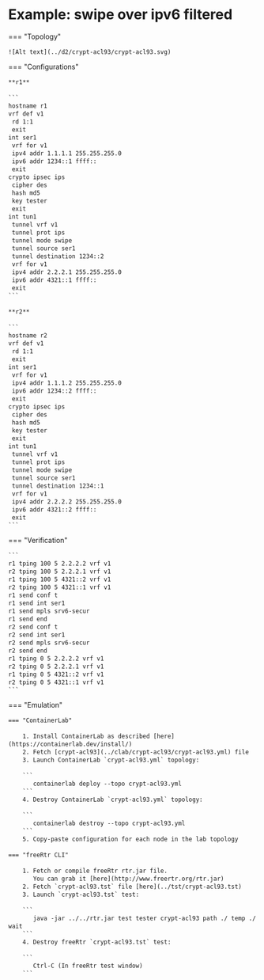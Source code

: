 # Example: swipe over ipv6 filtered

=== "Topology"

    ![Alt text](../d2/crypt-acl93/crypt-acl93.svg)

=== "Configurations"

    **r1**

    ```
    hostname r1
    vrf def v1
     rd 1:1
     exit
    int ser1
     vrf for v1
     ipv4 addr 1.1.1.1 255.255.255.0
     ipv6 addr 1234::1 ffff::
     exit
    crypto ipsec ips
     cipher des
     hash md5
     key tester
     exit
    int tun1
     tunnel vrf v1
     tunnel prot ips
     tunnel mode swipe
     tunnel source ser1
     tunnel destination 1234::2
     vrf for v1
     ipv4 addr 2.2.2.1 255.255.255.0
     ipv6 addr 4321::1 ffff::
     exit
    ```

    **r2**

    ```
    hostname r2
    vrf def v1
     rd 1:1
     exit
    int ser1
     vrf for v1
     ipv4 addr 1.1.1.2 255.255.255.0
     ipv6 addr 1234::2 ffff::
     exit
    crypto ipsec ips
     cipher des
     hash md5
     key tester
     exit
    int tun1
     tunnel vrf v1
     tunnel prot ips
     tunnel mode swipe
     tunnel source ser1
     tunnel destination 1234::1
     vrf for v1
     ipv4 addr 2.2.2.2 255.255.255.0
     ipv6 addr 4321::2 ffff::
     exit
    ```

=== "Verification"

    ```
    r1 tping 100 5 2.2.2.2 vrf v1
    r2 tping 100 5 2.2.2.1 vrf v1
    r1 tping 100 5 4321::2 vrf v1
    r2 tping 100 5 4321::1 vrf v1
    r1 send conf t
    r1 send int ser1
    r1 send mpls srv6-secur
    r1 send end
    r2 send conf t
    r2 send int ser1
    r2 send mpls srv6-secur
    r2 send end
    r1 tping 0 5 2.2.2.2 vrf v1
    r2 tping 0 5 2.2.2.1 vrf v1
    r1 tping 0 5 4321::2 vrf v1
    r2 tping 0 5 4321::1 vrf v1
    ```

=== "Emulation"

    === "ContainerLab"

        1. Install ContainerLab as described [here](https://containerlab.dev/install/)  
        2. Fetch [crypt-acl93](../clab/crypt-acl93/crypt-acl93.yml) file  
        3. Launch ContainerLab `crypt-acl93.yml` topology:  

        ```
           containerlab deploy --topo crypt-acl93.yml  
        ```
        4. Destroy ContainerLab `crypt-acl93.yml` topology:  

        ```
           containerlab destroy --topo crypt-acl93.yml  
        ```
        5. Copy-paste configuration for each node in the lab topology

    === "freeRtr CLI"

        1. Fetch or compile freeRtr rtr.jar file.  
           You can grab it [here](http://www.freertr.org/rtr.jar)  
        2. Fetch `crypt-acl93.tst` file [here](../tst/crypt-acl93.tst)  
        3. Launch `crypt-acl93.tst` test:  

        ```
           java -jar ../../rtr.jar test tester crypt-acl93 path ./ temp ./ wait
        ```
        4. Destroy freeRtr `crypt-acl93.tst` test:  

        ```
           Ctrl-C (In freeRtr test window)
        ```

